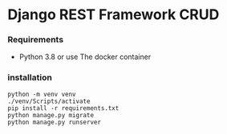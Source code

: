 # Django REST Framework CRUD

### Requirements

* Python 3.8 or use The docker container

### installation

```
python -m venv venv
./venv/Scripts/activate
pip install -r requirements.txt
python manage.py migrate
python manage.py runserver
```
